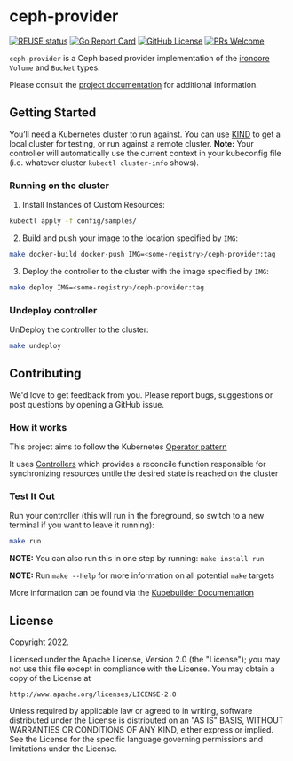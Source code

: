 # ceph-provider

[![REUSE status](https://api.reuse.software/badge/github.com/ironcore-dev/ceph-provider)](https://api.reuse.software/info/github.com/ironcore-dev/ceph-provider)
[![Go Report Card](https://goreportcard.com/badge/github.com/ironcore-dev/ceph-provider)](https://goreportcard.com/report/github.com/ironcore-dev/ceph-provider)
[![GitHub License](https://img.shields.io/static/v1?label=License&message=Apache-2.0&color=blue)](LICENSE)
[![PRs Welcome](https://img.shields.io/badge/PRs-welcome-brightgreen.svg)](https://makeapullrequest.com)

`ceph-provider` is a Ceph based provider implementation of the [ironcore](https://github.com/ironcore-dev/ironcore) `Volume` 
and `Bucket` types.

Please consult the [project documentation](https://ironcore-dev.github.io/ceph-provider/) for additional information.

## Getting Started
You’ll need a Kubernetes cluster to run against. You can use [KIND](https://sigs.k8s.io/kind) to get a local cluster for testing, or run against a remote cluster.
**Note:** Your controller will automatically use the current context in your kubeconfig file (i.e. whatever cluster `kubectl cluster-info` shows).

### Running on the cluster
1. Install Instances of Custom Resources:

```sh
kubectl apply -f config/samples/
```

2. Build and push your image to the location specified by `IMG`:
	
```sh
make docker-build docker-push IMG=<some-registry>/ceph-provider:tag
```
	
3. Deploy the controller to the cluster with the image specified by `IMG`:

```sh
make deploy IMG=<some-registry>/ceph-provider:tag
```

### Undeploy controller
UnDeploy the controller to the cluster:

```sh
make undeploy
```

## Contributing

We'd love to get feedback from you. Please report bugs, suggestions or post questions by opening a GitHub issue.

### How it works
This project aims to follow the Kubernetes [Operator pattern](https://kubernetes.io/docs/concepts/extend-kubernetes/operator/)

It uses [Controllers](https://kubernetes.io/docs/concepts/architecture/controller/) 
which provides a reconcile function responsible for synchronizing resources untile the desired state is reached on the cluster 

### Test It Out

Run your controller (this will run in the foreground, so switch to a new terminal if you want to leave it running):

```sh
make run
```

**NOTE:** You can also run this in one step by running: `make install run`

**NOTE:** Run `make --help` for more information on all potential `make` targets

More information can be found via the [Kubebuilder Documentation](https://book.kubebuilder.io/introduction.html)

## License

Copyright 2022.

Licensed under the Apache License, Version 2.0 (the "License");
you may not use this file except in compliance with the License.
You may obtain a copy of the License at

    http://www.apache.org/licenses/LICENSE-2.0

Unless required by applicable law or agreed to in writing, software
distributed under the License is distributed on an "AS IS" BASIS,
WITHOUT WARRANTIES OR CONDITIONS OF ANY KIND, either express or implied.
See the License for the specific language governing permissions and
limitations under the License.
